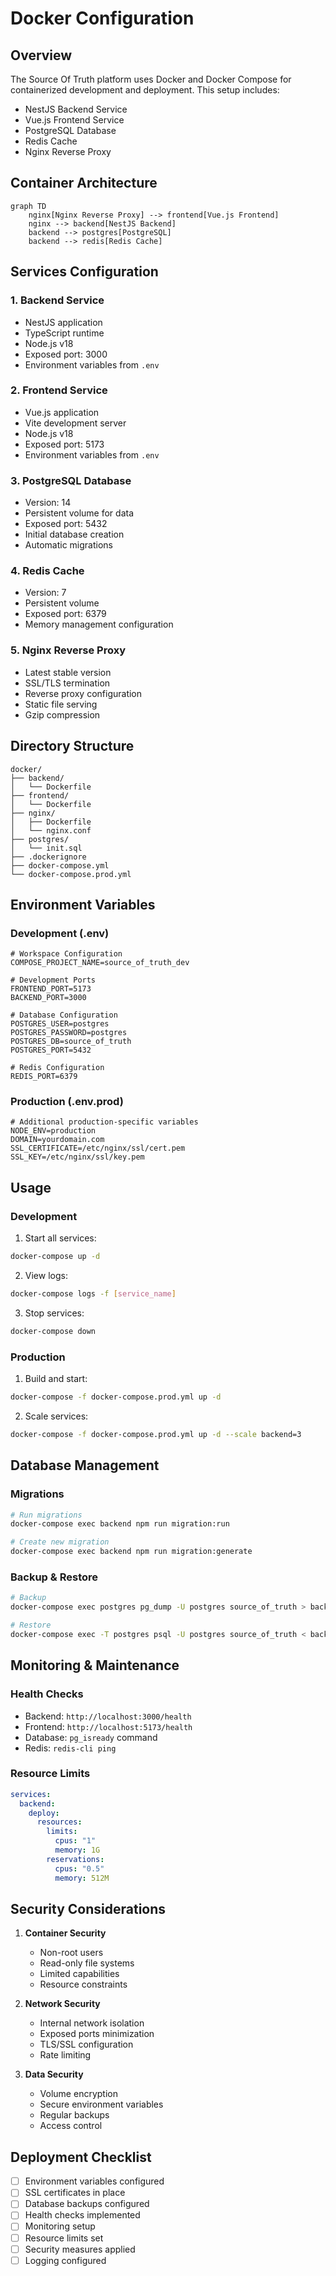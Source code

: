 # Docker Configuration

## Overview

The Source Of Truth platform uses Docker and Docker Compose for containerized development and deployment. This setup includes:

- NestJS Backend Service
- Vue.js Frontend Service
- PostgreSQL Database
- Redis Cache
- Nginx Reverse Proxy

## Container Architecture

```mermaid
graph TD
    nginx[Nginx Reverse Proxy] --> frontend[Vue.js Frontend]
    nginx --> backend[NestJS Backend]
    backend --> postgres[PostgreSQL]
    backend --> redis[Redis Cache]
```

## Services Configuration

### 1. Backend Service

- NestJS application
- TypeScript runtime
- Node.js v18
- Exposed port: 3000
- Environment variables from `.env`

### 2. Frontend Service

- Vue.js application
- Vite development server
- Node.js v18
- Exposed port: 5173
- Environment variables from `.env`

### 3. PostgreSQL Database

- Version: 14
- Persistent volume for data
- Exposed port: 5432
- Initial database creation
- Automatic migrations

### 4. Redis Cache

- Version: 7
- Persistent volume
- Exposed port: 6379
- Memory management configuration

### 5. Nginx Reverse Proxy

- Latest stable version
- SSL/TLS termination
- Reverse proxy configuration
- Static file serving
- Gzip compression

## Directory Structure

```
docker/
├── backend/
│   └── Dockerfile
├── frontend/
│   └── Dockerfile
├── nginx/
│   ├── Dockerfile
│   └── nginx.conf
├── postgres/
│   └── init.sql
├── .dockerignore
├── docker-compose.yml
└── docker-compose.prod.yml
```

## Environment Variables

### Development (.env)

```env
# Workspace Configuration
COMPOSE_PROJECT_NAME=source_of_truth_dev

# Development Ports
FRONTEND_PORT=5173
BACKEND_PORT=3000

# Database Configuration
POSTGRES_USER=postgres
POSTGRES_PASSWORD=postgres
POSTGRES_DB=source_of_truth
POSTGRES_PORT=5432

# Redis Configuration
REDIS_PORT=6379
```

### Production (.env.prod)

```env
# Additional production-specific variables
NODE_ENV=production
DOMAIN=yourdomain.com
SSL_CERTIFICATE=/etc/nginx/ssl/cert.pem
SSL_KEY=/etc/nginx/ssl/key.pem
```

## Usage

### Development

1. Start all services:

```bash
docker-compose up -d
```

2. View logs:

```bash
docker-compose logs -f [service_name]
```

3. Stop services:

```bash
docker-compose down
```

### Production

1. Build and start:

```bash
docker-compose -f docker-compose.prod.yml up -d
```

2. Scale services:

```bash
docker-compose -f docker-compose.prod.yml up -d --scale backend=3
```

## Database Management

### Migrations

```bash
# Run migrations
docker-compose exec backend npm run migration:run

# Create new migration
docker-compose exec backend npm run migration:generate
```

### Backup & Restore

```bash
# Backup
docker-compose exec postgres pg_dump -U postgres source_of_truth > backup.sql

# Restore
docker-compose exec -T postgres psql -U postgres source_of_truth < backup.sql
```

## Monitoring & Maintenance

### Health Checks

- Backend: `http://localhost:3000/health`
- Frontend: `http://localhost:5173/health`
- Database: `pg_isready` command
- Redis: `redis-cli ping`

### Resource Limits

```yaml
services:
  backend:
    deploy:
      resources:
        limits:
          cpus: "1"
          memory: 1G
        reservations:
          cpus: "0.5"
          memory: 512M
```

## Security Considerations

1. **Container Security**

   - Non-root users
   - Read-only file systems
   - Limited capabilities
   - Resource constraints

2. **Network Security**

   - Internal network isolation
   - Exposed ports minimization
   - TLS/SSL configuration
   - Rate limiting

3. **Data Security**
   - Volume encryption
   - Secure environment variables
   - Regular backups
   - Access control

## Deployment Checklist

- [ ] Environment variables configured
- [ ] SSL certificates in place
- [ ] Database backups configured
- [ ] Health checks implemented
- [ ] Monitoring setup
- [ ] Resource limits set
- [ ] Security measures applied
- [ ] Logging configured
